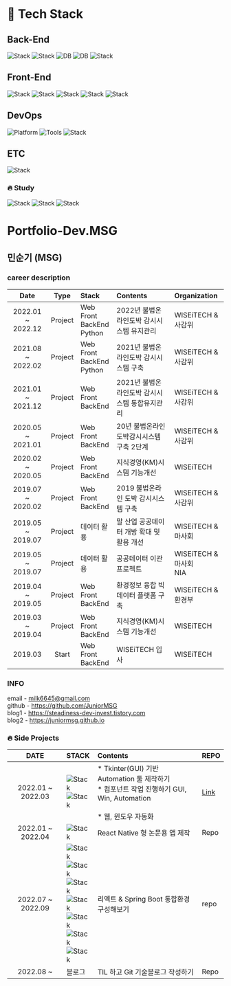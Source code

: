 

# :hammer: Tech Stack

## Back-End
![Stack](https://img.shields.io/badge/Spring-6DB33F?style=flat-square&logo=Spring&logoColor=white)
![Stack](https://img.shields.io/badge/Java-007396?style=flat-square&logo=Java&logoColor=white)
![DB](https://img.shields.io/badge/Oracle-F80000?style=flat-square&logo=Oracle&logoColor=white)
![DB](https://img.shields.io/badge/MySQL-4479A1?style=flat-square&logo=MySQL&logoColor=white)
![Stack](https://img.shields.io/badge/Python-3776AB?style=flat-square&logo=Python&logoColor=white)

## Front-End 
![Stack](https://img.shields.io/badge/badge/HTML5-E34F26?style=flat-square&logo=HTML5&logoColor=white)
![Stack](https://img.shields.io/badge/CSS3-1572B6?style=flat-square&logo=CSS3&logoColor=white)
![Stack](https://img.shields.io/badge/JavaScript-F7DF1E?style=flat-square&logo=JavaScript&logoColor=white)
![Stack](https://img.shields.io/badge/TypeScript-3178C6?style=flat-square&logo=TypeScript&logoColor=white)
![Stack](https://img.shields.io/badge/React-61DAFB?style=flat-square&logo=React&logoColor=white)

## DevOps
![Platform](https://img.shields.io/badge/GitHub-181717?style=flat-square&logo=GitHub&logoColor=white)
![Tools](https://img.shields.io/badge/Git-F05032?style=flat-square&logo=Git&logoColor=white)
![Stack](https://img.shields.io/badge/Slack-4A154B?style=for-the-badge&logo=slack&logoColor=white)

## ETC

![Stack](https://img.shields.io/badge/Selenium-43B02A?style=flat-square&logo=Selenium&logoColor=white)

### :fire: Study
![Stack](https://img.shields.io/badge/TypeScript-3178C6?style=flat-square&logo=TypeScript&logoColor=white)
![Stack](https://img.shields.io/badge/React-61DAFB?style=flat-square&logo=React&logoColor=white)
![Stack](https://img.shields.io/badge/Node.js-339933?style=flat-square&logo=Node.js&logoColor=white)


# Portfolio-Dev.MSG

## 민순기 (MSG)

### career description

|        Date       | Type | Stack |                      Contents                                                     |                  Organization                 |
|:-----------------:|:----:|:------|:----------------------------------------------------------------------------------|:----------------------------------------------
| 2022.01 ~ 2022.12 | Project | Web Front <br> BackEnd<br> Python | 2022년 불법온라인도박 감시시스템 유지관리			                 | WISEiTECH & 사감위 |
| 2021.08 ~ 2022.02 | Project | Web Front <br> BackEnd<br> Python | 2021년 불법온라인도박 감시시스템 구축			                 | WISEiTECH & 사감위 |
| 2021.01 ~ 2021.12 | Project | Web Front <br> BackEnd            | 2021년 불법온라인도박 감시시스템 통합유지관리		            | WISEiTECH & 사감위 |
| 2020.05 ~ 2021.01 | Project | Web Front <br> BackEnd            | 20년 불법온라인도박감시시스템 구축 2단계                    | WISEiTECH & 사감위 |
| 2020.02 ~ 2020.05 | Project | Web Front <br> BackEnd            | 지식경영(KM)시스템 기능개선                                | WISEiTECH |
| 2019.07 ~ 2020.02 | Project | Web Front <br> BackEnd            | 2019 불법온라인 도박 감시시스템 구축                        | WISEiTECH & 사감위 |
| 2019.05 ~ 2019.07 | Project | 데이터 활용                        | 말 산업 공공데이터 개방 확대 및 활용 개선                   | WISEiTECH & 마사회 |
| 2019.05 ~ 2019.07 | Project | 데이터 활용                        | 공공데이터 이관 프로젝트                                   | WISEiTECH & 마사회 <br>NIA |
| 2019.04 ~ 2019.05 | Project | Web Front <br> BackEnd            | 환경정보 융합 빅데이터 플랫폼 구축                          | WISEiTECH & 환경부 |
| 2019.03 ~ 2019.04 | Project | Web Front <br> BackEnd            | 지식경영(KM)시스템 기능개선                                | WISEiTECH |
| 2019.03           | Start   | Web Front <br> BackEnd            | WISEiTECH 입사                                           | WISEiTECH |


### INFO
email - milk6645@gmail.com  
github - https://github.com/JuniorMSG   
blog1 - https://steadiness-dev-invest.tistory.com   
blog2 - https://juniormsg.github.io   


### :fire: Side Projects
|DATE|STACK|Contents|REPO|
|:-----------------:|:-----------------------|:------------------------------------------------------------|:----------------------------------------------|
| 2022.01 ~ 2022.03 | ![Stack](https://img.shields.io/badge/Python-3776AB?style=flat-square&logo=Python&logoColor=white)<br>![Stack](https://img.shields.io/badge/Selenium-43B02A?style=flat-square&logo=Selenium&logoColor=white)| * Tkinter(GUI) 기반 Automation 툴 제작하기 <br> * 컴포넌트 작업 진행하기 GUI, Win, Automation <br><br> * 웹, 윈도우 자동화|[Link](https://github.com/JuniorMSG/python_rpa_gui)
| 2022.01 ~ 2022.04 |![Stack](https://img.shields.io/badge/React_Native-61DAFB?style=flat-square&logo=React&logoColor=white)|React Native 형 논문용 앱 제작 |Repo
| 2022.07 ~ 2022.09 |![Stack](https://img.shields.io/badge/TypeScript-3178C6?style=flat-square&logo=TypeScript&logoColor=white)<br>![Stack](https://img.shields.io/badge/React-61DAFB?style=flat-square&logo=React&logoColor=white)<br>![Stack](https://img.shields.io/badge/SCSS-CC6699?style=flat-square&logo=SCSS&logoColor=white)<br>![Stack](https://img.shields.io/badge/Webpack-8DD6F9?style=flat-square&logo=Webpack&logoColor=white)<br>![Stack](https://img.shields.io/badge/Next.js-000000?style=flat-square&logo=Next.js&logoColor=white)<br>![Stack](https://img.shields.io/badge/Bootstrap-7952B3?style=flat-square&logo=Bootstrap&logoColor=white)<br> ![Stack](https://img.shields.io/badge/Spring-6DB33F?style=flat-square&logo=Spring&logoColor=white) | 리엑트 & Spring Boot 통합환경 구성해보기|repo
| 2022.08 ~ | 블로그 | TIL 하고 Git 기술블로그 작성하기 |Repo


<!---
JuniorMSG/JuniorMSG is a ✨ special ✨ repository because its `README.md` (this file) appears on your GitHub profile.
You can click the Preview link to take a look at your changes.
--->
